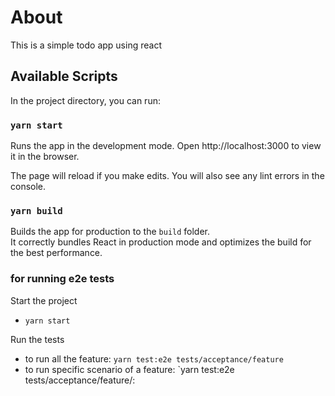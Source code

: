 # About
This is a simple todo app using react


## Available Scripts
In the project directory, you can run:

### `yarn start`
Runs the app in the development mode.
Open http://localhost:3000 to view it in the browser.

The page will reload if you make edits.
You will also see any lint errors in the console.

### `yarn build`

Builds the app for production to the `build` folder.\
It correctly bundles React in production mode and optimizes the build for the best performance.

### for running e2e tests

Start the project
- `yarn start` 

Run the tests
 - to run all the feature: `yarn test:e2e tests/acceptance/feature` 
 - to run specific scenario of a feature: `yarn test:e2e tests/acceptance/feature/<name-of-feature-file>:<line-number-of-the-scenario>
